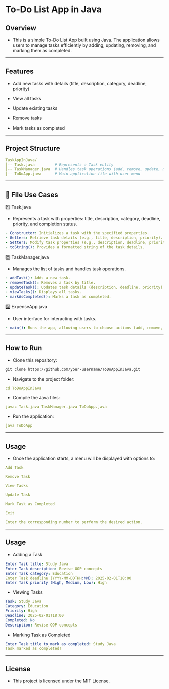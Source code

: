 # To-Do List App in Java

## Overview

- This is a simple To-Do List App built using Java. The application allows users to manage tasks efficiently by adding, updating, removing, and marking them as completed.

---

## Features

- Add new tasks with details (title, description, category, deadline, priority)

- View all tasks

- Update existing tasks

- Remove tasks

- Mark tasks as completed
---
## Project Structure
```yaml
TaskAppInJava/
│-- Task.java         # Represents a Task entity
│-- TaskManager.java  # Handles task operations (add, remove, update, mark completed)
│-- ToDoApp.java      # Main application file with user menu
```
---
## 🔹 File Use Cases
1️⃣ Task.java
- Represents a task with properties: title, description, category, deadline, priority, and completion status.
```yaml
- Constructor: Initializes a task with the specified properties.
- Getters: Retrieve task details (e.g., title, description, priority).
- Setters: Modify task properties (e.g., description, deadline, priority).
- toString(): Provides a formatted string of the task details.
```

2️⃣ TaskManager.java
- Manages the list of tasks and handles task operations.
```yaml
- addTask(): Adds a new task.
- removeTask(): Removes a task by title.
- updateTask(): Updates task details (description, deadline, priority).
- viewTasks(): Displays all tasks.
- markAsCompleted(): Marks a task as completed.
```

3️⃣ ExpenseApp.java
- User interface for interacting with tasks.
```yaml
- main(): Runs the app, allowing users to choose actions (add, remove, update, view, mark as completed, exit).
```
---
## How to Run

- Clone this repository:

```shell
git clone https://github.com/your-username/ToDoAppInJava.git
```

- Navigate to the project folder:

```yaml
cd ToDoAppInJava
```

- Compile the Java files:

```yaml
javac Task.java TaskManager.java ToDoApp.java
```

- Run the application:

```yaml
java ToDoApp
```
---

## Usage

- Once the application starts, a menu will be displayed with options to:

```yaml
Add Task

Remove Task

View Tasks

Update Task

Mark Task as Completed

Exit

Enter the corresponding number to perform the desired action.
```

---
## Usage

- Adding a Task
```yaml
Enter Task title: Study Java
Enter Task description: Revise OOP concepts
Enter Task category: Education
Enter Task deadline (YYYY-MM-DDTHH:MM): 2025-02-01T18:00
Enter Task priority (High, Medium, Low): High
```
- Viewing Tasks
```yaml
Task: Study Java
Category: Education
Priority: High
Deadline: 2025-02-01T18:00
Completed: No
Description: Revise OOP concepts
```

- Marking Task as Completed
```yaml
Enter Task title to mark as completed: Study Java
Task marked as completed!
```
---

## License

- This project is licensed under the MIT License.
